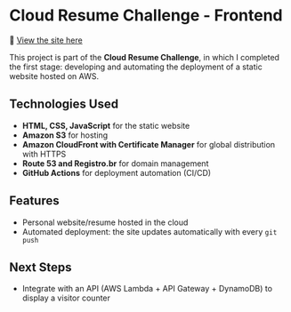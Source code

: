 # Cloud Resume Challenge - Frontend

🔗 [View the site here](https://pedrobortolini.com.br)

This project is part of the **Cloud Resume Challenge**, in which I completed the first stage: developing and automating the deployment of a static website hosted on AWS.

## Technologies Used

* **HTML, CSS, JavaScript** for the static website
* **Amazon S3** for hosting
* **Amazon CloudFront with Certificate Manager** for global distribution with HTTPS
* **Route 53 and Registro.br** for domain management
* **GitHub Actions** for deployment automation (CI/CD)

## Features

* Personal website/resume hosted in the cloud
* Automated deployment: the site updates automatically with every `git push`

## Next Steps

* Integrate with an API (AWS Lambda + API Gateway + DynamoDB) to display a visitor counter

